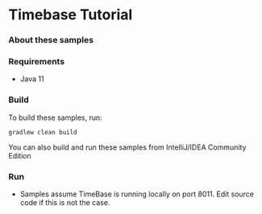 # Timebase Tutorial

### About these samples

### Requirements

* Java 11

### Build

To build these samples, run:

```
gradlew clean build 
```

You can also build and run these samples from IntelliJ/IDEA Community Edition

### Run

* Samples assume TimeBase is running locally on port 8011. Edit source code if this is not the case.

